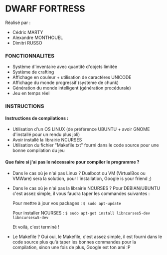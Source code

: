 # **DWARF FORTRESS**
Réalisé par :
- Cédric MARTY
- Alexandre MONTHOUEL
- Dimitri RUSSO

### FONCTIONNALITES
- Système d'inventaire avec quantité d'objets limitée
- Système de crafting
- Affichage en couleur + utilisation de caractères UNICODE
- Affichage du monde progressif (système de chunk)
- Génération du monde intelligent (génération procédurale)
- Jeu en temps réel

### INSTRUCTIONS
   #### Instructions de compilations :
   - Utilisation d'un OS LINUX (de préférence UBUNTU + avoir GNOME d'installé pour un rendu plus joli)
   - Avoir installé la librairie NCURSES
   - Utilisation du fichier "Makefile.txt" fourni dans le code source pour une bonne compilation du jeu

   #### Que faire si j'ai pas le nécessaire pour compiler le programme ?
   - Dans le cas où je n'ai pas Linux ?
     Dualboot ou VM (VirtualBox ou VMWare) sera la solution, pour l'installation, Google is your friend ;)
   - Dans le cas où je n'ai pas la librairie NCURSES ?
     Pour DEBIAN/UBUNTU c'est assez simple, il vous faudra taper les commandes suivantes :
    
     Pour mettre à jour vos packages : 
     ```$ sudo apt-update```

     Pour installer NCURSES :
     ```$ sudo apt-get install libncurses5-dev libncursesw5-dev```

     Et voilà, c'est terminé !
   - Le Makefile ?
     Oui oui, le Makefile, c'est assez simple, il est fourni dans le code source plus qu'à taper les bonnes commandes pour la compilation, sinon une fois de plus, Google est ton ami :P



    

